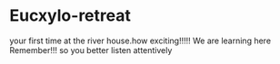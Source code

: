 # Eucxylo-retreat
your first time at the river house.how exciting!!!!!
We are learning here Remember!!! so you better listen attentively
